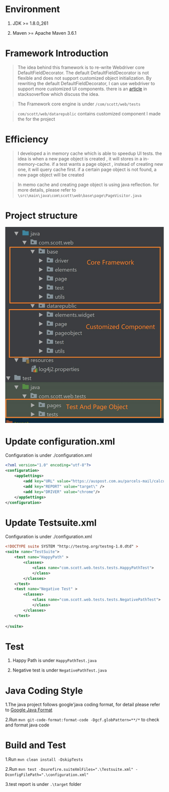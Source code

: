 # Environment
  1. JDK >= 1.8.0_261

  2. Maven >= Apache Maven 3.6.1

# Framework Introduction
> The idea behind this framework is to re-write Webdriver core DefaultFieldDecorator.  The default DefaultFieldDecorator is not flexible and does not support customized object
> initialization. By rewriting the default DefaultFieldDecorator, I can use webdriver to support more customized UI components.
> there is an [article](https://stackoverflow.com/questions/9478592/how-to-implement-user-types-for-findby-annotation) in stacksoverflow which discuss the idea.

> The Framework core engine is under  ```/com/scott/web/tests```

> ```com/scott/web/datarepublic``` contains customized component I made the for the project

# Efficiency

> I developed a in memory cache which is able to speedup UI tests. the idea is when a new page object is created , it will stores in a in-memory-cache.
> if a test wants a page object , instead of creating new one,  it will query cache first. if a certain page object is not found, a new page object will be created

> In memo cache and creating page object is using java reflection. for more details, please refer to
> ```\src\main\java\com\scott\web\base\page\PageVisitor.java```



# Project structure
![alt text](https://github.com/kettlescott/TestUIAutomation/blob/master/Automation.jpg)

# Update configuration.xml
Configuration is under ./configuration.xml
```xml
<?xml version="1.0" encoding="utf-8"?>
<configuration>
    <appSettings>
        <add key="URL" value="https://auspost.com.au/parcels-mail/calculate-postage-delivery-times#/" />
        <add key="REPORT" value="target\" />
        <add key="DRIVER" value="chrome"/>
    </appSettings>
</configuration>
```

# Update Testsuite.xml
Configuration is under ./configuration.xml
```xml
<!DOCTYPE suite SYSTEM "http://testng.org/testng-1.0.dtd" >
<suite name="TestSuite">
    <test name="HappyPath" >
        <classes>
            <class name="com.scott.web.tests.tests.HappyPathTest">
            </class>
        </classes>
    </test>
    <test name="Negative Test" >
        <classes>
            <class name="com.scott.web.tests.tests.NegativePathTest">
            </class>
        </classes>
    </test>

</suite>
```


# Test
1. Happy Path is under ```HappyPathTest.java```

2. Negative test is under ```NegativePathTest.java```


# Java Coding Style
1.The java project follows google'java coding format, for detail please refer to [Google Java Format](https://github.com/google/google-java-format)

2.Run ```mvn git-code-format:format-code -Dgcf.globPattern=**/*``` to check and format java code

# Build and Test
1.Run ```mvn clean install -DskipTests```

2.Run ```mvn test -Dsurefire.suiteXmlFiles=".\Testsuite.xml" -DconfigFilePath=".\configuration.xml"```

3.test report is under ```.\target``` folder


